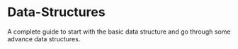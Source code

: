 # Data-Structures
A complete guide to start with the basic data structure and go through some advance data structures.
